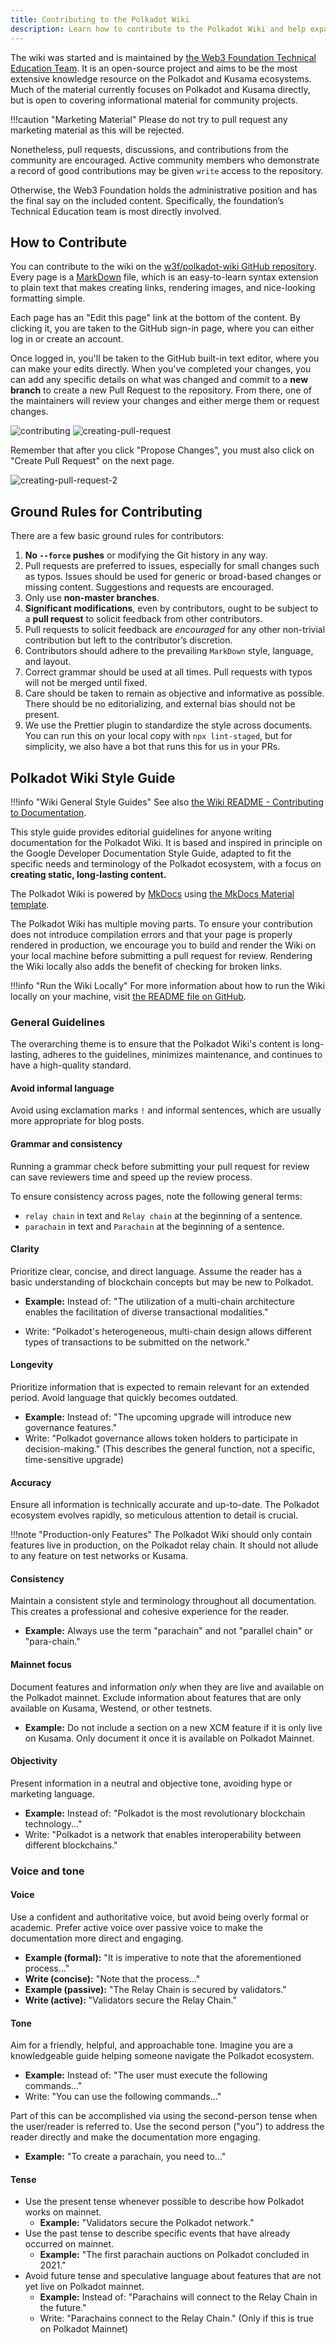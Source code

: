 ```yaml
---
title: Contributing to the Polkadot Wiki
description: Learn how to contribute to the Polkadot Wiki and help expand its knowledge base.
---
```


The wiki was started and is maintained by [the Web3 Foundation Technical Education Team](./contributors.md). It is an open-source project and aims
to be the most extensive knowledge resource on the Polkadot and Kusama ecosystems. Much of the
material currently focuses on Polkadot and Kusama directly, but is open to covering informational
material for community projects.

!!!caution "Marketing Material"
      Please do not try to pull request any marketing material as this will be rejected.

Nonetheless, pull requests, discussions, and contributions from the community are encouraged. Active community members who demonstrate a record of good contributions may be given `write` access to the repository.

Otherwise, the Web3 Foundation holds the administrative position and has the final say on the included content. Specifically, the foundation’s Technical Education team is most directly involved.

## How to Contribute

You can contribute to the wiki on the
[w3f/polkadot-wiki GitHub repository](https://github.com/w3f/polkadot-wiki). Every page is a [MarkDown](https://guides.github.com/features/mastering-markdown/) file, which is an easy-to-learn syntax extension to plain text that makes creating links, rendering images, and nice-looking
formatting simple.

Each page has an "Edit this page" link at the bottom of the content. By clicking it, you are taken
to the GitHub sign-in page, where you can either log in or create an account.

Once logged in, you'll be taken to the GitHub built-in text editor, where you can make your edits
directly. When you've completed your changes, you can add any specific details on what was changed
and commit to a **new branch** to create a new Pull Request to the repository. From there, one of
the maintainers will review your changes and either merge them or request changes.

![contributing](../assets/contributing.png)
![creating-pull-request](../assets/creating-pull-request.png)

Remember that after you click "Propose Changes", you must also click on "Create Pull Request" on the next page.

![creating-pull-request-2](../assets/creating-pull-request-2.png)

## Ground Rules for Contributing

There are a few basic ground rules for contributors:

1. **No `--force` pushes** or modifying the Git history in any way.
2. Pull requests are preferred to issues, especially for small changes such as typos. Issues should
   be used for generic or broad-based changes or missing content. Suggestions and requests are
   encouraged.
3. Only use **non-master branches**.
4. **Significant modifications**, even by contributors, ought to be subject to a **pull request** to
   solicit feedback from other contributors.
5. Pull requests to solicit feedback are _encouraged_ for any other non-trivial contribution but
   left to the contributor’s discretion.
6. Contributors should adhere to the prevailing `MarkDown` style, language, and layout.
7. Correct grammar should be used at all times. Pull requests with typos will not be merged until
   fixed.
8. Care should be taken to remain as objective and informative as possible. There should be no
   editorializing, and external bias should not be present.
9. We use the Prettier plugin to standardize the style across documents. You can run this on your
   local copy with `npx lint-staged`, but for simplicity, we also have a bot that runs this for us
   in your PRs.

## Polkadot Wiki Style Guide

!!!info "Wiki General Style Guides"
    See also [the Wiki README - Contributing to Documentation](https://github.com/w3f/polkadot-wiki?tab=readme-ov-file#contributing-to-documentation).

This style guide provides editorial guidelines for anyone writing documentation for the Polkadot Wiki. It is based and inspired in principle on the Google Developer Documentation Style Guide, adapted to fit the specific needs and terminology of the Polkadot ecosystem, with a focus on **creating static, long-lasting content.**


The Polkadot Wiki is powered by [MkDocs](https://www.mkdocs.org/) using [the MkDocs Material template](https://squidfunk.github.io/mkdocs-material/).

The Polkadot Wiki has multiple moving parts. To ensure your contribution does not introduce
compilation errors and that your page is properly rendered in production, we encourage you to build
and render the Wiki on your local machine before submitting a pull request for review. Rendering the
Wiki locally also adds the benefit of checking for broken links.

!!!info "Run the Wiki Locally"
      For more information about how to run the Wiki locally on your machine, visit [the README file on GitHub](https://github.com/w3f/polkadot-wiki/blob/master/README.md#running-locally).



### General Guidelines

The overarching theme is to ensure that the Polkadot Wiki's content is long-lasting, adheres to the guidelines, minimizes maintenance, and continues to have a high-quality standard.

#### Avoid informal language

Avoid using exclamation marks `!` and informal sentences, which are usually more appropriate for blog posts.

#### Grammar and consistency

Running a grammar check before submitting your pull request for review can save reviewers time and speed up the review process.

To ensure consistency across pages, note the following general terms:
- `relay chain` in text and `Relay chain` at the beginning of a sentence.
- `parachain` in text and `Parachain` at the beginning of a sentence.

#### Clarity

Prioritize clear, concise, and direct language. Assume the reader has a basic understanding of blockchain concepts but may be new to Polkadot.  
- **Example:** Instead of: "The utilization of a multi-chain architecture enables the facilitation of diverse transactional modalities."  
  
- Write: "Polkadot's heterogeneous, multi-chain design allows different types of transactions to be submitted on the network."  

#### Longevity

Prioritize information that is expected to remain relevant for an extended period. Avoid language that quickly becomes outdated.  
- **Example:** Instead of: "The upcoming upgrade will introduce new governance features."  
- Write: "Polkadot governance allows token holders to participate in decision-making." (This describes the general function, not a specific, time-sensitive upgrade)  

#### Accuracy

Ensure all information is technically accurate and up-to-date. The Polkadot ecosystem evolves rapidly, so meticulous attention to detail is crucial.  

!!!note "Production-only Features"
    The Polkadot Wiki should only contain features live in production, on the Polkadot relay chain. It should not allude to any feature on test networks or Kusama.

#### Consistency

Maintain a consistent style and terminology throughout all documentation. This creates a professional and cohesive experience for the reader.  
- **Example:** Always use the term "parachain" and not "parallel chain" or "para-chain."  

#### Mainnet focus

Document features and information *only* when they are live and available on the Polkadot mainnet. Exclude information about features that are only available on Kusama, Westend, or other testnets.  
- **Example:** Do not include a section on a new XCM feature if it is only live on Kusama. Only document it once it is available on Polkadot Mainnet.  

#### Objectivity

Present information in a neutral and objective tone, avoiding hype or marketing language.  
- **Example:** Instead of: "Polkadot is the most revolutionary blockchain technology..."  
- Write: "Polkadot is a network that enables interoperability between different blockchains."

### Voice and tone

#### Voice

Use a confident and authoritative voice, but avoid being overly formal or academic. Prefer active voice over passive voice to make the documentation more direct and engaging.  
- **Example (formal):** "It is imperative to note that the aforementioned process..."  
- **Write (concise):** "Note that the process..."  
- **Example (passive):** "The Relay Chain is secured by validators."  
- **Write (active):** "Validators secure the Relay Chain."

#### Tone

Aim for a friendly, helpful, and approachable tone. Imagine you are a knowledgeable guide helping someone navigate the Polkadot ecosystem.  

- **Example:** Instead of: "The user must execute the following commands..."  
- Write: "You can use the following commands..."  

Part of this can be accomplished via using the second-person tense when the user/reader is referred to. Use the second person ("you") to address the reader directly and make the documentation more engaging.  

- **Example:** "To create a parachain, you need to..."  

#### Tense

- Use the present tense whenever possible to describe how Polkadot works on mainnet.  
  - **Example:** "Validators secure the Polkadot network."  
- Use the past tense to describe specific events that have already occurred on mainnet.  
  - **Example:** "The first parachain auctions on Polkadot concluded in 2021."  
- Avoid future tense and speculative language about features that are not yet live on Polkadot mainnet.  
  - **Example:** Instead of: "Parachains will connect to the Relay Chain in the future."  
  - Write: "Parachains connect to the Relay Chain." (Only if this is true on Polkadot Mainnet)

